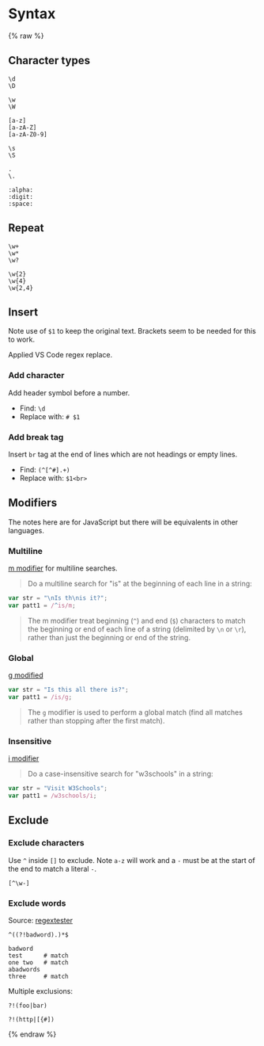 # Syntax

{% raw %}

## Character types

```re
\d
\D

\w
\W

[a-z]
[a-zA-Z]
[a-zA-Z0-9]

\s
\S

.
\.

:alpha:
:digit:
:space:
```


## Repeat

```re
\w+
\w*
\w?

\w{2}
\w{4}
\w{2,4}
```


## Insert

Note use of `$1` to keep the original text. Brackets seem to be needed for this to work.

Applied VS Code regex replace.

### Add character

Add header symbol before a number.

- Find: `\d`
- Replace with: `# $1`

### Add break tag

Insert `br` tag at the end of lines which are not headings or empty lines.

- Find: `(^[^#].+)`
- Replace with: `$1<br>`


## Modifiers

The notes here are for JavaScript but there will be equivalents in other languages.

### Multiline

[m modifier](https://www.w3schools.com/jsref/jsref_regexp_m.asp) for multiline searches.

> Do a multiline search for "is" at the beginning of each line in a string:

```javascript
var str = "\nIs th\nis it?";
var patt1 = /^is/m;
```

> The m modifier treat beginning (`^`) and end (`$`) characters to match the beginning or end of each line of a string (delimited by `\n` or `\r`), rather than just the beginning or end of the string.

### Global

[g modified](https://www.w3schools.com/jsref/jsref_regexp_g.asp)

```javascript
var str = "Is this all there is?";
var patt1 = /is/g;
```

> The `g` modifier is used to perform a global match (find all matches rather than stopping after the first match).

### Insensitive

[i modifier](https://www.w3schools.com/jsref/jsref_regexp_i.asp)

> Do a case-insensitive search for "w3schools" in a string:

```javascript
var str = "Visit W3Schools";
var patt1 = /w3schools/i;
```


## Exclude

### Exclude characters

Use `^` inside `[]` to exclude. Note `a-z` will work and a `-` must be at the start of the end to match a literal `-`.

```re
[^\w-]
```

### Exclude words

Source: [regextester](https://www.regextester.com/15)

```re
^((?!badword).)*$
```

```
badword
test      # match
one two   # match
abadwords
three     # match
```

Multiple exclusions:

```re
?!(foo|bar)

?!(http|[{#])
```

{% endraw %}
